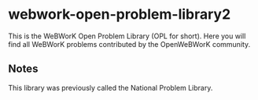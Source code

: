 webwork-open-problem-library2
=============================

This is the WeBWorK Open Problem Library (OPL for short).  Here you
will find all WeBWorK problems contributed by the OpenWeBWorK
community.



Notes
-----

This library was previously called the National Problem Library.

